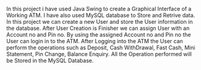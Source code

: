 In this project i have used Java Swing to create a Graphical Interface of a Working ATM.
I have also used MySQL database to Store and Retrive data.
In this project we can create a new User and store the User information in the database.
After User Creation is Finisher we can assign User with an Account no and Pin no.
By using the assigned Account no and Pin no the User can login in to the ATM.
After Logging into the ATM the User can perform the operations such as Deposit, Cash WithDrawal, Fast Cash, Mini Statement, Pin Change, Balance Enquiry.
All the Operation performed will be Stored in the MySQL Database.
